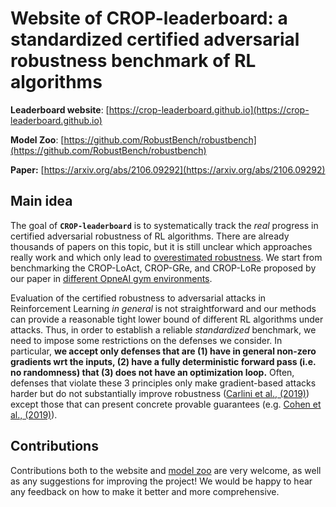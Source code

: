 # Website of CROP-leaderboard: a standardized certified adversarial robustness benchmark of RL algorithms

**Leaderboard website**: [https://crop-leaderboard.github.io](https://crop-leaderboard.github.io)

**Model Zoo**: [https://github.com/RobustBench/robustbench](https://github.com/RobustBench/robustbench)

**Paper:** [https://arxiv.org/abs/2106.09292](https://arxiv.org/abs/2106.09292)


## Main idea
  
The goal of **`CROP-leaderboard`** is to systematically track the *real* progress in certified adversarial robustness of RL algorithms. 
There are already thousands of papers on this topic, but it is still unclear which approaches really work and which only lead to [overestimated robustness](https://arxiv.org/abs/1802.00420).
We start from benchmarking the CROP-LoAct, CROP-GRe, and CROP-LoRe proposed by our paper in [different OpneAI gym environments](https://gym.openai.com). 

Evaluation of the certified robustness to adversarial attacks in Reinforcement Learning *in general* is not straightforward and our methods can provide a reasonable tight lower bound of different RL algorithms under attacks. 
Thus, in order to establish a reliable *standardized* benchmark, we need to impose some restrictions on the defenses we consider.
In particular, **we accept only defenses that are (1) have in general non-zero gradients wrt the inputs, (2) have a fully deterministic forward pass (i.e. no randomness) that
(3) does not have an optimization loop.** Often, defenses that violate these 3 principles only make gradient-based attacks 
harder but do not substantially improve robustness ([Carlini et al., (2019)](https://arxiv.org/abs/1902.06705)) except those
that can present concrete provable guarantees (e.g. [Cohen et al., (2019)](https://arxiv.org/abs/1902.02918)).

## Contributions
Contributions both to the website and [model zoo](https://github.com/RobustBench/robustbench) are very welcome, as well as any suggestions for improving the project! We would be happy to hear any feedback on how to make it better and more comprehensive.
